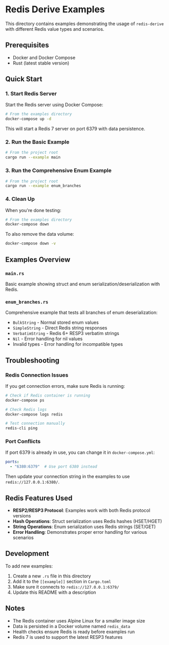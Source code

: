 # Redis Derive Examples

This directory contains examples demonstrating the usage of `redis-derive` with different Redis value types and scenarios.

## Prerequisites

- Docker and Docker Compose
- Rust (latest stable version)

## Quick Start

### 1. Start Redis Server

Start the Redis server using Docker Compose:

```bash
# From the examples directory
docker-compose up -d
```

This will start a Redis 7 server on port 6379 with data persistence.

### 2. Run the Basic Example

```bash
# From the project root
cargo run --example main
```

### 3. Run the Comprehensive Enum Example

```bash
# From the project root  
cargo run --example enum_branches
```

### 4. Clean Up

When you're done testing:

```bash
# From the examples directory
docker-compose down
```

To also remove the data volume:

```bash
docker-compose down -v
```

## Examples Overview

### `main.rs`
Basic example showing struct and enum serialization/deserialization with Redis.

### `enum_branches.rs`
Comprehensive example that tests all branches of enum deserialization:
- `BulkString` - Normal stored enum values
- `SimpleString` - Direct Redis string responses
- `VerbatimString` - Redis 6+ RESP3 verbatim strings
- `Nil` - Error handling for nil values
- Invalid types - Error handling for incompatible types

## Troubleshooting

### Redis Connection Issues

If you get connection errors, make sure Redis is running:

```bash
# Check if Redis container is running
docker-compose ps

# Check Redis logs
docker-compose logs redis

# Test connection manually
redis-cli ping
```

### Port Conflicts

If port 6379 is already in use, you can change it in `docker-compose.yml`:

```yaml
ports:
  - "6380:6379"  # Use port 6380 instead
```

Then update your connection string in the examples to use `redis://127.0.0.1:6380/`.

## Redis Features Used

- **RESP2/RESP3 Protocol**: Examples work with both Redis protocol versions
- **Hash Operations**: Struct serialization uses Redis hashes (HSET/HGET)
- **String Operations**: Enum serialization uses Redis strings (SET/GET)
- **Error Handling**: Demonstrates proper error handling for various scenarios

## Development

To add new examples:

1. Create a new `.rs` file in this directory
2. Add it to the `[[example]]` section in `Cargo.toml`
3. Make sure it connects to `redis://127.0.0.1:6379/`
4. Update this README with a description

## Notes

- The Redis container uses Alpine Linux for a smaller image size
- Data is persisted in a Docker volume named `redis_data`
- Health checks ensure Redis is ready before examples run
- Redis 7 is used to support the latest RESP3 features
